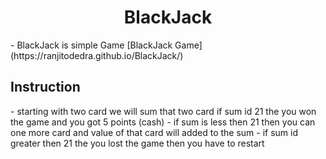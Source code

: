<h1 align="center">BlackJack</h1>
- BlackJack is simple Game
[BlackJack Game](https://ranjitodedra.github.io/BlackJack/) 

<h2>Instruction</h2>
- starting with two card we will sum that two card if sum id 21 the you won the game and you got 5 points (cash)
- if sum is less then 21 then you can one more card and value of that card will added to the sum
- if sum id greater then 21 the you lost the game then you have to restart
